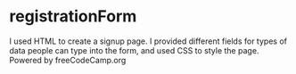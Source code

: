# registrationForm
I used HTML to create a signup page. I provided different fields for types of data people can type into the form, and used CSS to style the page.
Powered by freeCodeCamp.org
